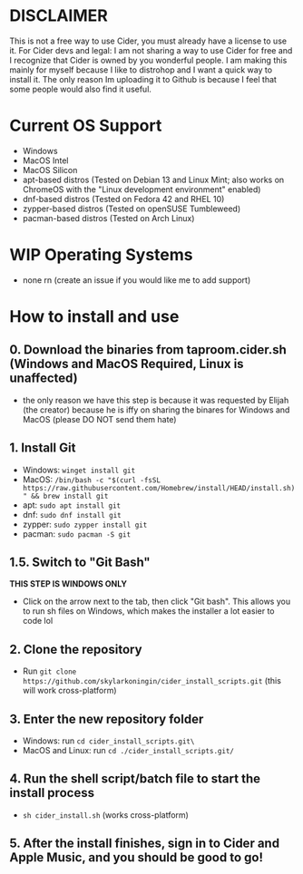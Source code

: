 # DISCLAIMER
This is not a free way to use Cider, you must already have a license to use it.
For Cider devs and legal: I am not sharing a way to use Cider for free and I recognize that Cider is owned by you wonderful people. I am making this mainly for myself because I like to distrohop and I want a quick way to install it. The only reason Im uploading it to Github is because I feel that some people would also find it useful.

# Current OS Support
- Windows
- MacOS Intel
- MacOS Silicon
- apt-based distros (Tested on Debian 13 and Linux Mint; also works on ChromeOS with the "Linux development environment" enabled)
- dnf-based distros (Tested on Fedora 42 and RHEL 10)
- zypper-based distros (Tested on openSUSE Tumbleweed)
- pacman-based distros (Tested on Arch Linux)

# WIP Operating Systems
- none rn (create an issue if you would like me to add support)

# How to install and use
## 0. Download the binaries from taproom.cider.sh (Windows and MacOS Required, Linux is unaffected)
- the only reason we have this step is because it was requested by Elijah (the creator) because he is iffy on sharing the binares for Windows and MacOS (please DO NOT send them hate)

## 1. Install Git
- Windows: `winget install git`
- MacOS: ``/bin/bash -c "$(curl -fsSL https://raw.githubusercontent.com/Homebrew/install/HEAD/install.sh)" && brew install git``
- apt: `sudo apt install git`
- dnf: `sudo dnf install git`
- zypper: `sudo zypper install git`
- pacman: `sudo pacman -S git`

## 1.5. Switch to "Git Bash"
**THIS STEP IS WINDOWS ONLY**
- Click on the arrow next to the tab, then click "Git bash". This allows you to run sh files on Windows, which makes the installer a lot easier to code lol

## 2. Clone the repository
- Run `git clone https://github.com/skylarkoningin/cider_install_scripts.git` (this will work cross-platform)

## 3. Enter the new repository folder
- Windows: run `cd cider_install_scripts.git\`
- MacOS and Linux: run `cd ./cider_install_scripts.git/`

## 4. Run the shell script/batch file to start the install process
- `sh cider_install.sh` (works cross-platform)

## 5. After the install finishes, sign in to Cider and Apple Music, and you should be good to go!
